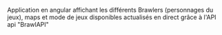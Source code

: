 Application en angular affichant les différents Brawlers (personnages du jeux), maps et mode de jeux disponibles actualisés en direct grâce à l'API api "BrawlAPI" 
